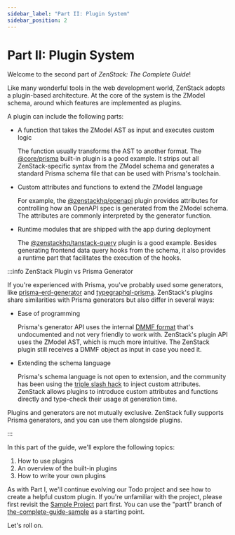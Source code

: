 ```yaml
---
sidebar_label: "Part II: Plugin System"
sidebar_position: 2
---
```


# Part II: Plugin System

Welcome to the second part of *ZenStack: The Complete Guide*!

Like many wonderful tools in the web development world, ZenStack adopts a plugin-based architecture. At the core of the system is the ZModel schema, around which features are implemented as plugins.

A plugin can include the following parts:

- A function that takes the ZModel AST as input and executes custom logic

    The function usually transforms the AST to another format. The [@core/prisma](/docs/reference/plugins/prisma) built-in plugin is a good example. It strips out all ZenStack-specific syntax from the ZModel schema and generates a standard Prisma schema file that can be used with Prisma's toolchain.

- Custom attributes and functions to extend the ZModel language

    For example, the [@zenstackhq/openapi](/docs/reference/plugins/openapi) plugin provides attributes for controlling how an OpenAPI spec is generated from the ZModel schema. The attributes are commonly interpreted by the generator function.

- Runtime modules that are shipped with the app during deployment

    The [@zenstackhq/tanstack-query](/docs/reference/plugins/tanstack-query) plugin is a good example. Besides generating frontend data query hooks from the schema, it also provides a runtime part that facilitates the execution of the hooks.

:::info ZenStack Plugin vs Prisma Generator

If you're experienced with Prisma, you've probably used some generators, like [prisma-erd-generator](https://github.com/keonik/prisma-erd-generator) and [typegraphql-prisma](https://github.com/MichalLytek/typegraphql-prisma). ZenStack's plugins share similarities with Prisma generators but also differ in several ways:

- Ease of programming

    Prisma's generator API uses the internal [DMMF format](https://github.com/prisma/prisma/blob/main/ARCHITECTURE.md#the-dmmf-or-data-model-meta-format) that's undocumented and not very friendly to work with. ZenStack's plugin API uses the ZModel AST, which is much more intuitive. The ZenStack plugin still receives a DMMF object as input in case you need it.

- Extending the schema language

    Prisma's schema language is not open to extension, and the community has been using the [triple slash hack](/docs/guides/existing-prisma#prisma-generators-triple-slash-hack) to inject custom attributes. ZenStack allows plugins to introduce custom attributes and functions directly and type-check their usage at generation time.

Plugins and generators are not mutually exclusive. ZenStack fully supports Prisma generators, and you can use them alongside plugins.

:::

In this part of the guide, we'll explore the following topics:

1. How to use plugins
2. An overview of the built-in plugins
3. How to write your own plugins

As with Part I, we'll continue evolving our Todo project and see how to create a helpful custom plugin. If you're unfamiliar with the project, please first revisit the [Sample Project](/docs/the-complete-guide/#sample-project) part first. You can use the "part1" branch of [the-complete-guide-sample](https://github.com/zenstackhq/the-complete-guide-sample/tree/part1) as a starting point.

Let's roll on.
